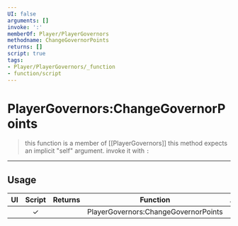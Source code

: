 ```yaml
---
UI: false
arguments: []
invoke: ':'
memberOf: Player/PlayerGovernors
methodname: ChangeGovernorPoints
returns: []
script: true
tags:
- Player/PlayerGovernors/_function
- function/script
---
```

# PlayerGovernors:ChangeGovernorPoints
> this function is a member of [[PlayerGovernors]]
> this method expects an implicit "self" argument. invoke it with `:`
-----
## Usage
|  UI | Script | Returns | Function | Arguments |
|:---:|:------:|-------:|:--------:|:---------|
| |✓||PlayerGovernors:ChangeGovernorPoints||
